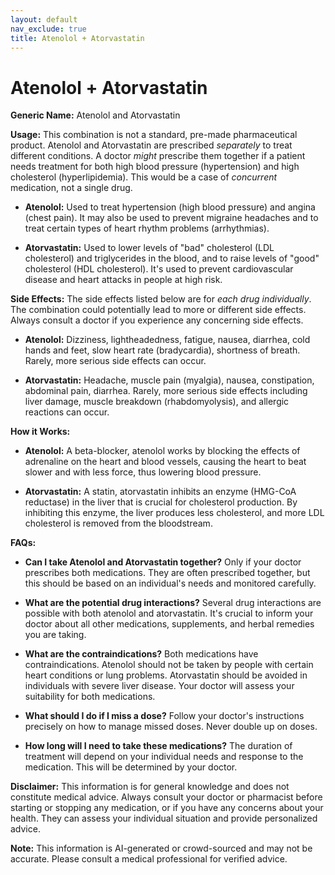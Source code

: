 ```yaml
---
layout: default
nav_exclude: true
title: Atenolol + Atorvastatin
---
```


# Atenolol + Atorvastatin

**Generic Name:** Atenolol and Atorvastatin

**Usage:** This combination is not a standard, pre-made pharmaceutical product.  Atenolol and Atorvastatin are prescribed *separately* to treat different conditions.  A doctor *might* prescribe them together if a patient needs treatment for both high blood pressure (hypertension) and high cholesterol (hyperlipidemia).  This would be a case of *concurrent* medication, not a single drug.

* **Atenolol:**  Used to treat hypertension (high blood pressure) and angina (chest pain).  It may also be used to prevent migraine headaches and to treat certain types of heart rhythm problems (arrhythmias).

* **Atorvastatin:** Used to lower levels of "bad" cholesterol (LDL cholesterol) and triglycerides in the blood, and to raise levels of "good" cholesterol (HDL cholesterol). It's used to prevent cardiovascular disease and heart attacks in people at high risk.


**Side Effects:** The side effects listed below are for *each drug individually*.  The combination could potentially lead to more or different side effects.  Always consult a doctor if you experience any concerning side effects.

* **Atenolol:** Dizziness, lightheadedness, fatigue, nausea, diarrhea, cold hands and feet, slow heart rate (bradycardia), shortness of breath.  Rarely, more serious side effects can occur.

* **Atorvastatin:** Headache, muscle pain (myalgia), nausea, constipation, abdominal pain, diarrhea. Rarely, more serious side effects including liver damage, muscle breakdown (rhabdomyolysis), and allergic reactions can occur.


**How it Works:**

* **Atenolol:**  A beta-blocker, atenolol works by blocking the effects of adrenaline on the heart and blood vessels, causing the heart to beat slower and with less force, thus lowering blood pressure.

* **Atorvastatin:** A statin, atorvastatin inhibits an enzyme (HMG-CoA reductase) in the liver that is crucial for cholesterol production. By inhibiting this enzyme, the liver produces less cholesterol, and more LDL cholesterol is removed from the bloodstream.


**FAQs:**

* **Can I take Atenolol and Atorvastatin together?**  Only if your doctor prescribes both medications.  They are often prescribed together, but this should be based on an individual's needs and monitored carefully.

* **What are the potential drug interactions?** Several drug interactions are possible with both atenolol and atorvastatin.  It's crucial to inform your doctor about all other medications, supplements, and herbal remedies you are taking.

* **What are the contraindications?**  Both medications have contraindications.  Atenolol should not be taken by people with certain heart conditions or lung problems. Atorvastatin should be avoided in individuals with severe liver disease.  Your doctor will assess your suitability for both medications.

* **What should I do if I miss a dose?** Follow your doctor's instructions precisely on how to manage missed doses.  Never double up on doses.

* **How long will I need to take these medications?** The duration of treatment will depend on your individual needs and response to the medication.  This will be determined by your doctor.

**Disclaimer:** This information is for general knowledge and does not constitute medical advice.  Always consult your doctor or pharmacist before starting or stopping any medication, or if you have any concerns about your health.  They can assess your individual situation and provide personalized advice.


**Note:** This information is AI-generated or crowd-sourced and may not be accurate. Please consult a medical professional for verified advice.